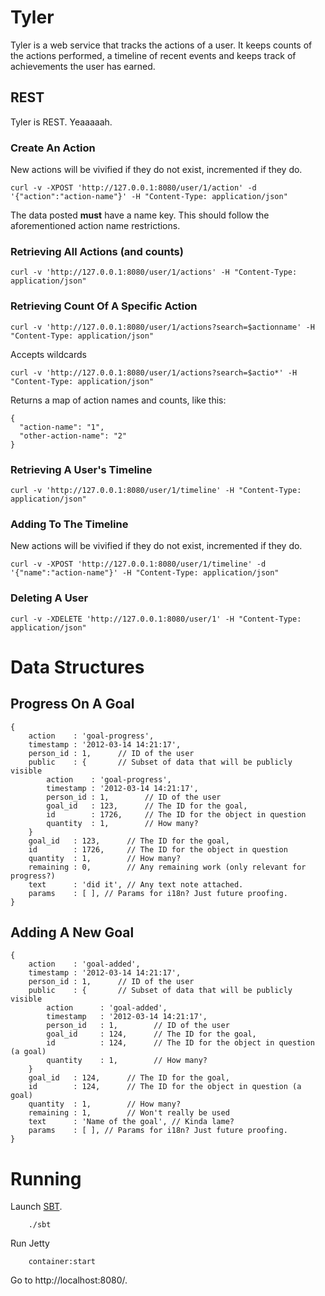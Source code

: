 # Tyler

Tyler is a web service that tracks the actions of a user.  It keeps counts
of the actions performed, a timeline of recent events and keeps track of
achievements the user has earned.

## REST

Tyler is REST. Yeaaaaah.

### Create An Action

New actions will be vivified if they do not exist, incremented if they do.

    curl -v -XPOST 'http://127.0.0.1:8080/user/1/action' -d '{"action":"action-name"}' -H "Content-Type: application/json"

The data posted **must** have a name key.  This should follow the aforementioned action name restrictions.

### Retrieving All Actions (and counts)

    curl -v 'http://127.0.0.1:8080/user/1/actions' -H "Content-Type: application/json"

### Retrieving Count Of A Specific Action

    curl -v 'http://127.0.0.1:8080/user/1/actions?search=$actionname' -H "Content-Type: application/json"
    
Accepts wildcards

    curl -v 'http://127.0.0.1:8080/user/1/actions?search=$actio*' -H "Content-Type: application/json"
    
Returns a map of action names and counts, like this:

    {
      "action-name": "1",
      "other-action-name": "2"
    }

### Retrieving A User's Timeline
    
    curl -v 'http://127.0.0.1:8080/user/1/timeline' -H "Content-Type: application/json"

### Adding To The Timeline

New actions will be vivified if they do not exist, incremented if they do.

    curl -v -XPOST 'http://127.0.0.1:8080/user/1/timeline' -d '{"name":"action-name"}' -H "Content-Type: application/json"

### Deleting A User

    curl -v -XDELETE 'http://127.0.0.1:8080/user/1' -H "Content-Type: application/json"

# Data Structures

## Progress On A Goal

    {
        action    : 'goal-progress',
        timestamp : '2012-03-14 14:21:17',
        person_id : 1,      // ID of the user
        public    : {       // Subset of data that will be publicly visible
            action    : 'goal-progress',
            timestamp : '2012-03-14 14:21:17',
            person_id : 1,        // ID of the user
            goal_id   : 123,      // The ID for the goal,
            id        : 1726,     // The ID for the object in question
            quantity  : 1,        // How many?
        }
        goal_id   : 123,      // The ID for the goal,
        id        : 1726,     // The ID for the object in question
        quantity  : 1,        // How many?
        remaining : 0,        // Any remaining work (only relevant for progress?)
        text      : 'did it', // Any text note attached.
        params    : [ ], // Params for i18n? Just future proofing.
    }

## Adding A New Goal

    {
        action    : 'goal-added',
        timestamp : '2012-03-14 14:21:17',
        person_id : 1,      // ID of the user
        public    : {       // Subset of data that will be publicly visible
            action      : 'goal-added',
            timestamp   : '2012-03-14 14:21:17',
            person_id   : 1,        // ID of the user
            goal_id     : 124,      // The ID for the goal,
            id          : 124,      // The ID for the object in question (a goal)
            quantity    : 1,        // How many?
        }
        goal_id   : 124,      // The ID for the goal,
        id        : 124,      // The ID for the object in question (a goal)
        quantity  : 1,        // How many?
        remaining : 1,        // Won't really be used
        text      : 'Name of the goal', // Kinda lame?
        params    : [ ], // Params for i18n? Just future proofing.
    }

# Running

Launch [SBT](http://code.google.com/p/simple-build-tool).

        ./sbt

Run Jetty

        container:start

Go to http://localhost:8080/.
